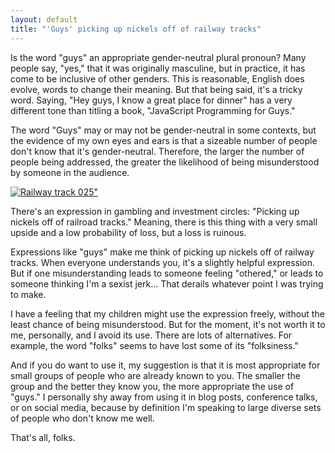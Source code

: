 ```yaml
---
layout: default
title: "'Guys' picking up nickels off of railway tracks"
---
```


Is the word "guys" an appropriate gender-neutral plural pronoun? Many people say, "yes," that it was originally masculine, but in practice, it has come to be inclusive of other genders. This is reasonable, English does evolve, words to change their meaning. But that being said, it's a tricky word. Saying, "Hey guys, I know a great place for dinner" has a very different tone than titling a book, "JavaScript Programming for Guys."

The word "Guys" may or may not be gender-neutral in some contexts, but the evidence of my own eyes and ears is that a sizeable number of people don't know that it's gender-neutral. Therefore, the larger the number of people being addressed, the greater the likelihood of being misunderstood by someone in the audience.

[![Railway track 025"](https://farm2.staticflickr.com/1266/4711891147_318367a4c9_z.jpg)](https://www.flickr.com/photos/stoo57/4711891147 "Railway track 025 by StooMathiesen, on Flickr")

There's an expression in gambling and investment circles: "Picking up nickels off of railroad tracks." Meaning, there is this thing with a very small upside and a low probability of loss, but a loss is ruinous.

Expressions like "guys" make me think of picking up nickels off of railway tracks. When everyone understands you, it's a slightly helpful expression. But if one misunderstanding  leads to someone feeling "othered," or leads to someone thinking I'm a sexist jerk... That derails whatever point I was trying to make.

I have a feeling that my children might use the expression freely, without the least chance of being misunderstood. But for the moment, it's not worth it to me, personally, and I avoid its use. There are lots of alternatives. For example, the word "folks" seems to have lost some of its "folksiness."

And if you do want to use it, my suggestion is that it is most appropriate for small groups of people who are already known to you. The smaller the group and the better they know you, the more appropriate the use of "guys." I personally shy away from using it in blog posts, conference talks, or on social media, because by definition I'm speaking to large diverse sets of people who don't know me well.

That's all, folks.